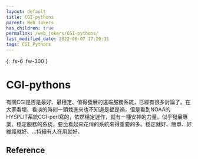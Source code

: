 ```yaml
---
layout: default
title: CGI-pythons
parent: Web Jokers
has_children: true
permalink: /web_jokers/CGI-pythons/
last_modified_date: 2022-06-07 17:20:31
tags: CGI_Pythons
---
```


{: .fs-6 .fw-300 }

# CGI-pythons
有關CGI是否是最好、最穩定、值得發展的遠端服務系統，已經有很多討論了。在大家看壞、看淡的時刻一頭栽進來也不知道是福是禍，但是看到NOAA的HYSPLIT系統CGI-perl寫的，依然穩定運作，就有一種安神的力量。似乎發展專業、穩定服務的系統，要比看起來花俏的系統來得重要的多。穩定就好、簡單、好維護就好、...持續有人在用就好。


## Reference
